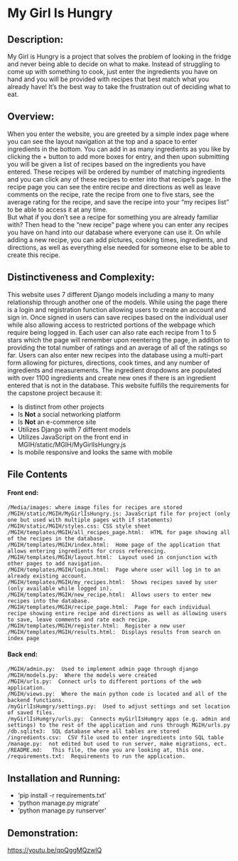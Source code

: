 # My Girl Is Hungry

## Description:
My Girl is Hungry is a project that solves the problem of looking in the fridge and never being able to decide on what to make.  Instead of struggling to come up with something to cook, just enter the ingredients you have on hand and you will be provided with recipes that best match what you already have!  It’s the best way to take the frustration out of deciding what to eat.

## Overview:
When you enter the website, you are greeted by a simple index page where you can see the layout navigation at the top and a space to enter ingredients in the bottom.  You can add in as many ingredients as you like by clicking the + button to add more boxes for entry, and then upon submitting you will be given a list of recipes based on the ingredients you have entered.  These recipes will be ordered by number of matching ingredients and you can click any of these recipes to enter into that recipe’s page.  In the recipe page you can see the entire recipe and directions as well as leave comments on the recipe, rate the recipe from one to five stars, see the average rating for the recipe, and save the recipe into your “my recipes list” to be able to access it at any time.  
But what if you don’t see a recipe for something you are already familiar with?  Then head to the “new recipe” page where you can enter any recipes you have on hand into our database where everyone can use it.  On while adding a new recipe, you can add pictures, cooking times, ingredients, and directions, as well as everything else needed for someone else to be able to create this recipe.

## Distinctiveness and Complexity:
This website uses 7 different Django models including a many to many relationship through another one of the models.  While using the page there is a login and registration function allowing users to create an account and sign in. Once signed in users can save recipes based on the individual user while also allowing access to restricted portions of the webpage which require being logged in.  Each user can also rate each recipe from 1 to 5 stars which the page will remember upon reentering the page, in addition to providing the total number of ratings and an average of all of the ratings so far.  Users can also enter new recipes into the database using a multi-part form allowing for pictures, directions, cook times, and any number of ingredients and measurements.  The ingredient dropdowns are populated with over 1100 ingredients and create new ones if there is an ingredient entered that is not in the database.
	This website fulfills the requirements for the capstone project because it:
-	Is distinct from other projects
-	Is **Not** a social networking platform
-	Is **Not** an e-commerce site
-	Utilizes Django with 7 different models
-	Utilizes JavaScript on the front end in MGIH/static/MGIH/MyGirlIsHungry.js
-	Is mobile responsive and looks the same with mobile

## File Contents
#### Front end:
	/Media/images: where image files for recipes are stored
	/MGIH/static/MGIH/MyGirlIsHungry.js: JavaScript file for project (only one but used with multiple pages with if statements)
	/MGIH/static/MGIH/styles.css: CSS style sheet
	/MGIH/templates/MGIH/all_recipes_page.html:  HTML for page showing all of the recipes in the database.
	/MGIH/templates/MGIH/index.html:  Home page of the application that allows entering ingredients for cross referencing.
	/MGIH/templates/MGIH/layout.html:  Layout used in conjunction with other pages to add navigation.
	/MGIH/templates/MGIH/login.html:  Page where user will log in to an already existing account.
	/MGIH/templates/MGIH/my_recipes.html:  Shows recipes saved by user (only available while logged in).
	/MGIH/templates/MGIH/new_recipe.html:  Allows users to enter new recipes into the database.
	/MGIH/templates/MGIH/recipe_page.html:  Page for each individual recipe showing entire recipe and directions as well as allowing users to save, leave comments and rate each recipe.
	/MGIH/templates/MGIH/register.html:  Register a new user
	/MGIH/templates/MGIH/results.html:  Displays results from search on index page

#### Back end:
	/MGIH/admin.py:  Used to implement admin page through django
	/MGIH/models.py:  Where the models were created
	/MGIH/urls.py:  Connect urls to different portions of the web application.
	/MGIH/views.py:  Where the main python code is located and all of the backend functions.
	/myGirlIsHumgry/settings.py:  Used to adjust settings and set location of saved files.
	/myGirlIsHumgry/urls.py:  Connects myGirlIsHumgry apps (e.g. admin and settings) to the rest of the application and runs through MGIH/urls.py
	/db.sqlite3:  SQL database where all tables are stored
	/ingredients.csv:  CSV file used to enter ingredients into SQL table
	/manage.py:  not edited but used to run server, make migrations, ect.
	/README.md:	  This file, the one you are looking at, this one.
	/requirements.txt:  Requirements to run the application.

## Installation and Running:
-	‘pip install -r requirements.txt’
-	‘python manage.py migrate’
-	‘python manage.py runserver’

## Demonstration:
https://youtu.be/qpQggMQzwlQ


